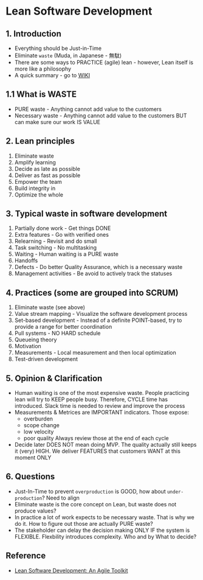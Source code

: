 # Lean Software Development

## 1. Introduction
- Everything should be Just-in-Time
- Eliminate `waste` (Muda, in Japanese - 無駄)
- There are some ways to PRACTICE (agile) lean - however, Lean itself is more like a philosophy
- A quick summary - go to [WIKI](https://en.wikipedia.org/wiki/Lean_software_development)

## 1.1 What is WASTE
- PURE waste - Anything cannot add value to the customers
- Necessary waste - Anything cannot add value to the customers BUT can make sure our work IS VALUE

## 2. Lean principles

1. Eliminate waste
2. Amplify learning
3. Decide as late as possible
4. Deliver as fast as possible
5. Empower the team
6. Build integrity in
7. Optimize the whole

## 3. Typical waste in software development

1. Partially done work - Get things DONE
2. Extra features - Go with verified ones
3. Relearning - Revisit and do small
4. Task switching - No multitasking
5. Waiting - Human waiting is a PURE waste
6. Handoffs
7. Defects - Do better Quality Assurance, which is a necessary waste
8. Management activities - Be avoid to actively track the statuses

## 4. Practices (some are grouped into SCRUM)
1. Eliminate waste (see above)
2. Value stream mapping - Visualize the software development process
3. Set-based development - Instead of a definite POINT-based, try to provide a range for better coordination
4. Pull systems - NO HARD schedule
5. Queueing theory
6. Motivation
7. Measurements - Local measurement and then local optimization
8. Test-driven development

## 5. Opinion & Clarification
- Human waiting is one of the most expensive waste. People practicing lean will try to KEEP people busy. Therefore, CYCLE time has introduced. Slack time is needed to review and improve the process
- Measurements & Metrices are IMPORTANT indicators. Those expose:
    - overburden
    - scope change
    - low velocity
    - poor quality
    Always review those at the end of each cycle
- Decide later DOES NOT mean doing MVP. The quality actually still keeps it (very) HIGH. We deliver FEATURES that customers WANT at this moment ONLY

## 6. Questions
- Just-In-Time to prevent `overproduction` is GOOD, how about `under-production`? Need to align
- Eliminate waste is the core concept on Lean, but waste does not produce values?
- In practice a lot of work expects to be necessary waste. That is why we do it. How to figure out those are actually PURE waste?
- The stakeholder can delay the decision making ONLY IF the system is FLEXIBLE. Flexbility introduces complexity. Who and by What to decide?

## Reference
- [Lean Software Development: An Agile Toolkit](https://www.oreilly.com/library/view/lean-software-development/0321150783 "https://www.oreilly.com/library/view/lean-software-development/0321150783")